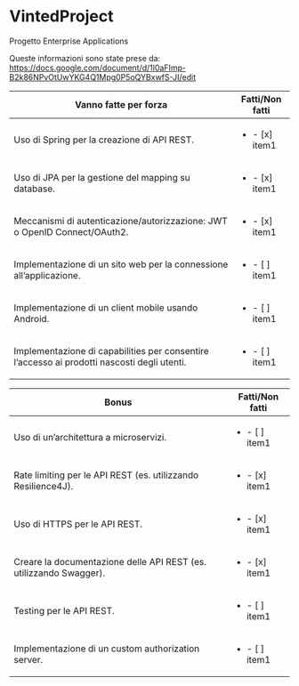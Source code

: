 # VintedProject
Progetto Enterprise Applications

Queste informazioni sono state prese da:
https://docs.google.com/document/d/1l0aFImp-B2k86NPvOtUwYKG4Q1Mpg0P5oQYBxwfS-JI/edit

| Vanno fatte per forza                                                                       | Fatti/Non fatti          |
|---------------------------------------------------------------------------------------------|--------------------------|
|Uso di Spring per la creazione di API REST.                                                  | <ul><li>- [x] item1</li> |
|Uso di JPA per la gestione del mapping su database.                                          | <ul><li>- [x] item1</li> |
|Meccanismi di autenticazione/autorizzazione: JWT o OpenID Connect/OAuth2.                    | <ul><li>- [x] item1</li> |
|Implementazione di un sito web per la connessione all’applicazione.                          | <ul><li>- [ ] item1</li> |
|Implementazione di un client mobile usando Android.                                          | <ul><li>- [ ] item1</li> |
|Implementazione di capabilities per consentire l’accesso ai prodotti nascosti degli utenti.  | <ul><li>- [ ] item1</li> |


| Bonus                                                              | Fatti/Non fatti          |
|--------------------------------------------------------------------|--------------------------|
|Uso di un’architettura a microservizi.                              | <ul><li>- [ ] item1</li> |
|Rate limiting per le API REST (es. utilizzando Resilience4J).       | <ul><li>- [x] item1</li> |
|Uso di HTTPS per le API REST.                                       | <ul><li>- [x] item1</li> |
|Creare la documentazione delle API REST (es. utilizzando Swagger).  | <ul><li>- [x] item1</li> |
|Testing per le API REST.                                            | <ul><li>- [ ] item1</li> |
|Implementazione di un custom authorization server.                  | <ul><li>- [ ] item1</li> |
